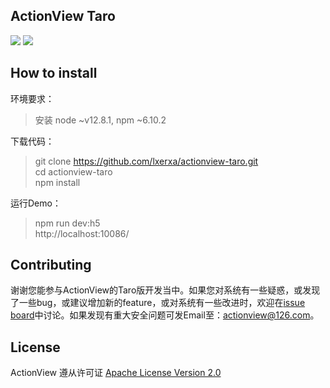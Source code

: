 ## ActionView Taro

![](https://img.shields.io/badge/framework-reactjs+redux-brightgreen.svg) ![](https://img.shields.io/badge/license-apache2.0-brightgreen.svg)  

## How to install

环境要求：
> 安装 node ~v12.8.1, npm ~6.10.2

下载代码：  
> git clone https://github.com/lxerxa/actionview-taro.git  
> cd actionview-taro  
> npm install  

运行Demo：  
> npm run dev:h5  
> http://localhost:10086/   

## Contributing

谢谢您能参与ActionView的Taro版开发当中。如果您对系统有一些疑惑，或发现了一些bug，或建议增加新的feature，或对系统有一些改进时，欢迎在[issue board](https://github.com/lxerxa/actionview-taro/issues)中讨论。如果发现有重大安全问题可发Email至：actionview@126.com。 

## License

ActionView 遵从许可证 [ Apache License Version 2.0](https://www.apache.org/licenses/LICENSE-2.0)
